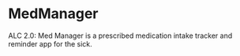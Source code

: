 # MedManager
ALC 2.0: Med Manager is a prescribed medication intake tracker and reminder app for the sick.
